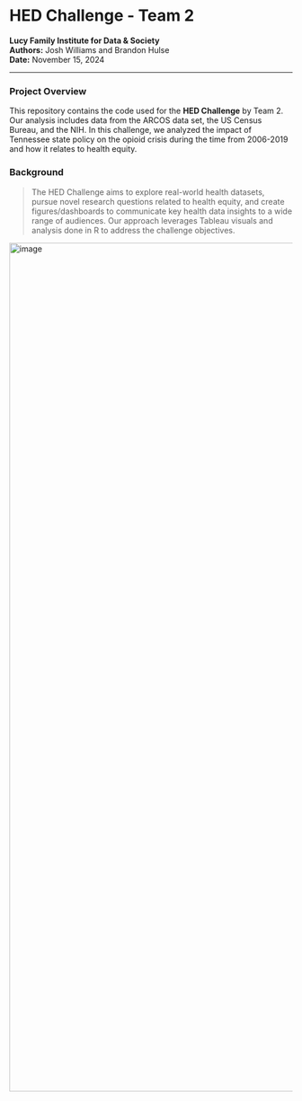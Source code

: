 # HED Challenge - Team 2

**Lucy Family Institute for Data & Society**  
**Authors:** Josh Williams and Brandon Hulse  
**Date:** November 15, 2024

---

### Project Overview
This repository contains the code used for the **HED Challenge** by Team 2. Our analysis includes data from the ARCOS data set, the US Census Bureau, and the NIH. In this challenge, we analyzed the impact of Tennessee state policy on the opioid crisis during the time from 2006-2019 and how it relates to health equity. 


### Background
> The HED Challenge aims to explore real-world health datasets, pursue novel research questions related to health equity, and create figures/dashboards to communicate key health data insights to a wide range of audiences. Our approach leverages Tableau visuals and analysis done in R to address the challenge objectives.

<img width="1512" alt="image" src="https://github.com/user-attachments/assets/c3b00800-4a4c-4727-b04f-02bf475f8165">

